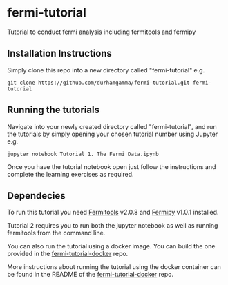 # fermi-tutorial
Tutorial to conduct fermi analysis including fermitools and fermipy

## Installation Instructions

Simply clone this repo into a new directory called "fermi-tutorial" e.g.

```git clone https://github.com/durhamgamma/fermi-tutorial.git fermi-tutorial```

## Running the tutorials

Navigate into your newly created directory called "fermi-tutorial", and run the tutorials by simply opening your chosen tutorial number using Jupyter e.g.

```jupyter notebook Tutorial 1. The Fermi Data.ipynb```


Once you have the tutorial notebook open just follow the instructions and complete the learning exercises as required.

## Dependecies
To run this tutorial you need [Fermitools](https://github.com/fermi-lat/Fermitools-conda/wiki) v2.0.8 and [Fermipy](https://fermipy.readthedocs.io/en/latest/index.html) v1.0.1 installed.

Tutorial 2 requires you to run both the jupyter notebook as well as running fermitools from the command line.

You can also run the tutorial using a docker image. You can build the one provided in the [fermi-tutorial-docker](https://github.com/durhamgamma/fermi-tutorial-docker) repo.

More instructions about running the tutorial using the docker container can be found in the README of the [fermi-tutorial-docker](https://github.com/durhamgamma/fermi-tutorial-docker) repo.
